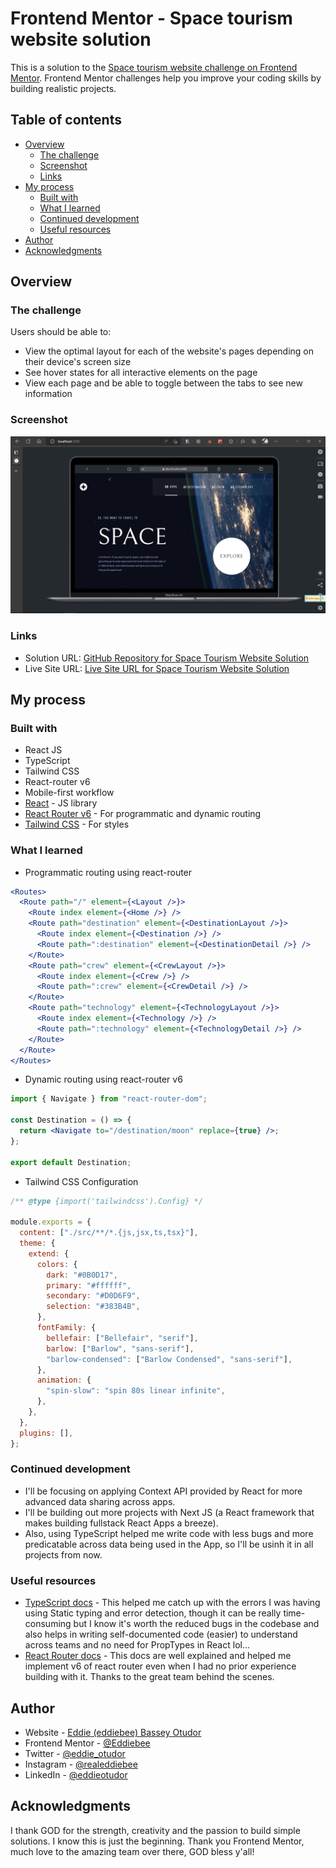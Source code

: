 # Frontend Mentor - Space tourism website solution

This is a solution to the [Space tourism website challenge on Frontend Mentor](https://www.frontendmentor.io/challenges/space-tourism-multipage-website-gRWj1URZ3). Frontend Mentor challenges help you improve your coding skills by building realistic projects.

## Table of contents

- [Overview](#overview)
  - [The challenge](#the-challenge)
  - [Screenshot](#screenshot)
  - [Links](#links)
- [My process](#my-process)
  - [Built with](#built-with)
  - [What I learned](#what-i-learned)
  - [Continued development](#continued-development)
  - [Useful resources](#useful-resources)
- [Author](#author)
- [Acknowledgments](#acknowledgments)

## Overview

### The challenge

Users should be able to:

- View the optimal layout for each of the website's pages depending on their device's screen size
- See hover states for all interactive elements on the page
- View each page and be able to toggle between the tabs to see new information

### Screenshot

![](./screenshot.png)

### Links

- Solution URL: [GitHub Repository for Space Tourism Website Solution](https://github.com/Eddiebee/space-tourism)
- Live Site URL: [Live Site URL for Space Tourism Website Solution](https://space-tourism-bice.vercel.app/)

## My process

### Built with

- React JS
- TypeScript
- Tailwind CSS
- React-router v6
- Mobile-first workflow
- [React](https://reactjs.org/) - JS library
- [React Router v6](https://reactrouter.com/) - For programmatic and dynamic routing
- [Tailwind CSS](https://tailwindcss.com/) - For styles

### What I learned

- Programmatic routing using react-router

```jsx
<Routes>
  <Route path="/" element={<Layout />}>
    <Route index element={<Home />} />
    <Route path="destination" element={<DestinationLayout />}>
      <Route index element={<Destination />} />
      <Route path=":destination" element={<DestinationDetail />} />
    </Route>
    <Route path="crew" element={<CrewLayout />}>
      <Route index element={<Crew />} />
      <Route path=":crew" element={<CrewDetail />} />
    </Route>
    <Route path="technology" element={<TechnologyLayout />}>
      <Route index element={<Technology />} />
      <Route path=":technology" element={<TechnologyDetail />} />
    </Route>
  </Route>
</Routes>
```

- Dynamic routing using react-router v6

```jsx
import { Navigate } from "react-router-dom";

const Destination = () => {
  return <Navigate to="/destination/moon" replace={true} />;
};

export default Destination;
```

- Tailwind CSS Configuration

```js
/** @type {import('tailwindcss').Config} */

module.exports = {
  content: ["./src/**/*.{js,jsx,ts,tsx}"],
  theme: {
    extend: {
      colors: {
        dark: "#0B0D17",
        primary: "#ffffff",
        secondary: "#D0D6F9",
        selection: "#383B4B",
      },
      fontFamily: {
        bellefair: ["Bellefair", "serif"],
        barlow: ["Barlow", "sans-serif"],
        "barlow-condensed": ["Barlow Condensed", "sans-serif"],
      },
      animation: {
        "spin-slow": "spin 80s linear infinite",
      },
    },
  },
  plugins: [],
};
```

### Continued development

- I'll be focusing on applying Context API provided by React for more advanced data sharing across apps.
- I'll be building out more projects with Next JS (a React framework that makes building fullstack React Apps a breeze).
- Also, using TypeScript helped me write code with less bugs and more predicatable across data being used in the App, so I'll be usinh it in all projects from now.

### Useful resources

- [TypeScript docs](https://www.typescriptlang.org/docs/) - This helped me catch up with the errors I was having using Static typing and error detection, though it can be really time-consuming but I know it's worth the reduced bugs in the codebase and also helps in writing self-documented code (easier) to understand across teams and no need for PropTypes in React lol...
- [React Router docs](https://reactrouter.com/docs/en/v6) - This docs are well explained and helped me implement v6 of react router even when I had no prior experience building with it. Thanks to the great team behind the scenes.

## Author

- Website - [Eddie (eddiebee) Bassey Otudor](https://github.com/Eddiebee)
- Frontend Mentor - [@Eddiebee](https://www.frontendmentor.io/profile/Eddiebee)
- Twitter - [@eddie_otudor](https://www.twitter.com/eddie_otudor)
- Instagram - [@realeddiebee](https://www.instagram.com/realeddiebee/)
- LinkedIn - [@eddieotudor](https://www.linkedin.com/in/eddieotudor/)

## Acknowledgments

I thank GOD for the strength, creativity and the passion to build simple solutions. I know this is just the beginning. Thank you Frontend Mentor, much love to the amazing team over there, GOD bless y'all!
